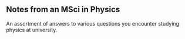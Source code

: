 ## Notes from an MSci in Physics

An assortment of answers to various questions you encounter studying physics at university. 
